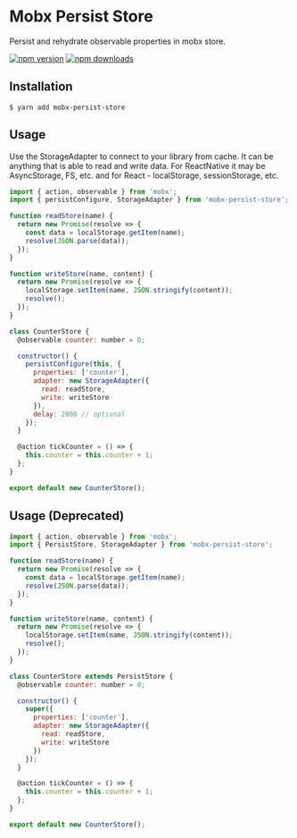 # Mobx Persist Store

Persist and rehydrate observable properties in mobx store.

[![npm version](https://img.shields.io/npm/v/mobx-persist-store.svg?style=flat-square)](https://www.npmjs.com/package/mobx-persist-store) [![npm downloads](https://img.shields.io/npm/dm/mobx-persist-store.svg?style=flat-square)](https://www.npmjs.com/package/mobx-persist-store)

## Installation

`$ yarn add mobx-persist-store`

## Usage

Use the StorageAdapter to connect to your library from cache. It can be anything that is able to read and write data. For ReactNative it may be AsyncStorage, FS, etc. and for React - localStorage, sessionStorage, etc.

```javascript
import { action, observable } from 'mobx';
import { persistConfigure, StorageAdapter } from 'mobx-persist-store';

function readStore(name) {
  return new Promise(resolve => {
    const data = localStorage.getItem(name);
    resolve(JSON.parse(data));
  });
}

function writeStore(name, content) {
  return new Promise(resolve => {
    localStorage.setItem(name, JSON.stringify(content));
    resolve();
  });
}

class CounterStore {
  @observable counter: number = 0;

  constructor() {
    persistConfigure(this, {
      properties: ['counter'],
      adapter: new StorageAdapter({
        read: readStore,
        write: writeStore
      }),
      delay: 2000 // optional
    });
  }

  @action tickCounter = () => {
    this.counter = this.counter + 1;
  };
}

export default new CounterStore();
```

## Usage (Deprecated)

```javascript
import { action, observable } from 'mobx';
import { PersistStore, StorageAdapter } from 'mobx-persist-store';

function readStore(name) {
  return new Promise(resolve => {
    const data = localStorage.getItem(name);
    resolve(JSON.parse(data));
  });
}

function writeStore(name, content) {
  return new Promise(resolve => {
    localStorage.setItem(name, JSON.stringify(content));
    resolve();
  });
}

class CounterStore extends PersistStore {
  @observable counter: number = 0;

  constructor() {
    super({
      properties: ['counter'],
      adapter: new StorageAdapter({
        read: readStore,
        write: writeStore
      })
    });
  }

  @action tickCounter = () => {
    this.counter = this.counter + 1;
  };
}

export default new CounterStore();
```
